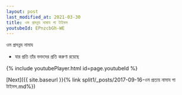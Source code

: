 ```yaml
---
layout: post
last_modified_at: 2021-03-30
title: ওম প্রসন্নয নামায গা টাইমস
youtubeId: EPnzcbGh-WE
---
```

 
 
 ওম প্রসন্নয নামায  
 
 -  যার প্রতি তাঁর ভক্তদের প্রতি করুণা রয়েছে 
 
  
 
  
 
 
 
 
 
 


{% include youtubePlayer.html id=page.youtubeId %}
 
[Next]({{ site.baseurl }}{% link  split1/_posts/2017-09-16-ওম প্রত্যয় নামায গা টাইমস.md%})
 
